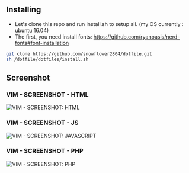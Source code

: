## Installing
- Let's clone this repo and run install.sh to setup all. (my OS currently : ubuntu 16.04)
- The first, you need install fonts: https://github.com/ryanoasis/nerd-fonts#font-installation
```bash
git clone https://github.com/snowflower2804/dotfile.git
sh /dotfile/dotfiles/install.sh
```
## Screenshot
### VIM - SCREENSHOT - HTML
![VIM - SCREENSHOT: HTML ](https://github.com/snowflower2804/dotfile/blob/master/dotfiles/vim-html-screenshot.png)
### VIM - SCREENSHOT - JS
![VIM - SCREENSHOT: JAVASCRIPT ](https://github.com/snowflower2804/dotfile/blob/master/dotfiles/vim-js-screenshot.png)
### VIM - SCREENSHOT - PHP
![VIM - SCREENSHOT: PHP ](https://github.com/snowflower2804/dotfile/blob/master/dotfiles/vim-php-screenshot.png)
